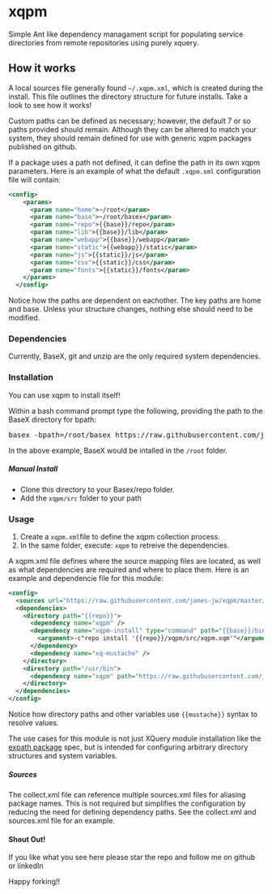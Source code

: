 # xqpm
Simple Ant like dependency managament script for populating service directories from remote repositories using purely xquery.

## How it works
A local sources file generally found `~/.xqpm.xml`, which is created during the install. This file outlines the directory structure for future installs. Take a look to see how it works!

Custom paths can be defined as necessary; however, the default 7 or so paths provided should remain. Although they can be altered to match your system, they should remain defined for use with generic xqpm packages published on github.

If a package uses a path not defined, it can define the path in its own xqpm parameters. Here is an example of what the default ``.xqpm.xml`` configuration file will contain:

```xml
<config>
    <params>
      <param name="home">~/root</param>
      <param name="base">~/root/basex</param>
      <param name="repo">{{base}}/repo</param>
      <param name="lib">{{base}}/lib</param>
      <param name="webapp">{{base}}/webapp</param>
      <param name="static">{{webapp}}/static</param>
      <param name="js">{{static}}/js</param>
      <param name="css">{{static}}/css</param>
      <param name="fonts">{{static}}/fonts</param>
    </params>
  </config>
  ```

Notice how the paths are dependent on eachother. The key paths are home and base. Unless your structure changes, nothing else should need to be modified.

### Dependencies
Currently, BaseX, git and unzip are the only required system dependencies.

### Installation
You can use xqpm to install itself!

Within a bash command prompt type the following, providing the path to the BaseX directory for bpath:
<pre>basex -bpath=/root/basex https://raw.githubusercontent.com/james-jw/xqpm/master/install.xq</pre>
In the above example, BaseX would be intalled in the <code>/root</code> folder. 

##### Manual Install
* Clone this directory to your Basex/repo folder.
* Add the <code>xqpm/src</code> folder to your path

### Usage
1) Create a <code>xqpm.xml</code>file to define the xqpm collection process. <br />
2) In the same folder, execute: <code>xqpm</code> to retreive the dependencies.

A xqpm.xml file defines where the source mapping files are located, as well as what dependencies are required and where to place them. Here is an example and dependencie file for this module:

```xml
<config>
  <sources url="https://raw.githubusercontent.com/james-jw/xqpm/master/sources.xml" />
  <dependencies>
    <directory path="{{repo}}">
      <dependency name="xqpm" />
      <dependency name="xqpm-install" type="command" path="{{base}}/bin/basex">
        <argument>-c"repo install '{{repo}}/xqpm/src/xqpm.xqm'"</argument>
      </dependency>
      <dependency name="xq-mustache" />
    </directory>
    <directory path="/usr/bin">
      <dependency name="xqpm" path="https://raw.githubusercontent.com/james-jw/xqpm/master/src/xqpm" />
    </directory>
  </dependencies>
</config>
```

Notice how directory paths and other variables use ``{{mustache}}`` syntax to resolve values.

The use cases for this module is not just XQuery module installation like the [expath package][0] spec, but is intended for configuring arbitrary directory structures and system variables.

##### Sources
The collect.xml file can reference multiple sources.xml files for aliasing package names. This is not required but simplifies the configuration by reducing the need for defining dependency paths. See the collect.xml and sources.xml file for an example.

#### Shout Out!
If you like what you see here please star the repo and follow me on github or linkedIn

Happy forking!!

[0]: http://expath.org/modules/pkg/
